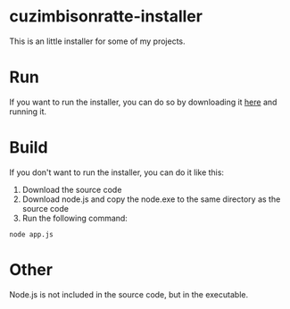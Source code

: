 # cuzimbisonratte-installer

This is an little installer for some of my projects.  

# Run
If you want to run the installer, you can do so by downloading it [here](https://github.com/cuzimbisonratte/cuzimbisonratte-installer/releases/latest) and running it.  

# Build
If you don't want to run the installer, you can do it like this:
1. Download the source code
2. Download node.js and copy the node.exe to the same directory as the source code
3. Run the following command:
```
node app.js
```

# Other
Node.js is not included in the source code, but in the executable.